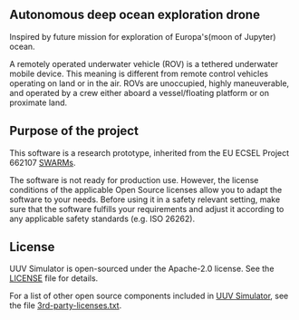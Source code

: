 ## Autonomous deep ocean exploration drone 

Inspired by future mission for exploration of Europa's(moon of Jupyter) ocean.

A remotely operated underwater vehicle (ROV) is a tethered underwater mobile device.
This meaning is different from remote control vehicles operating on land or in the air. 
ROVs are unoccupied, highly maneuverable, and operated by a crew either aboard a vessel/floating platform or on proximate land.

## Purpose of the project

This software is a research prototype,  inherited from the EU ECSEL
Project 662107 [SWARMs](http://swarms.eu/).

The software is not ready for production use. However, the license conditions of the
applicable Open Source licenses allow you to adapt the software to your needs.
Before using it in a safety relevant setting, make sure that the software
fulfills your requirements and adjust it according to any applicable safety
standards (e.g. ISO 26262).

## License

UUV Simulator is open-sourced under the Apache-2.0 license. See the
[LICENSE](LICENSE) file for details.

For a list of other open source components included in [UUV Simulator](https://github.com/uuvsimulator/uuv_simulator), see the
file [3rd-party-licenses.txt](3rd-party-licenses.txt).
